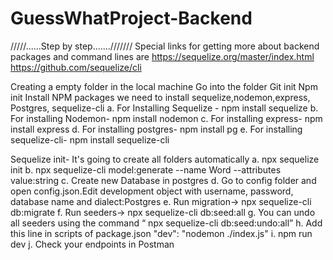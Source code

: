 # GuessWhatProject-Backend
/////......Step by step.......///////
Special links for getting more about backend packages and command lines are
https://sequelize.org/master/index.html
https://github.com/sequelize/cli


Creating a empty folder in the local machine
Go into the folder
Git init
Npm init
Install NPM packages we need to install sequelize,nodemon,express,
Postgres, sequelize-cli
 a. For Installing Sequelize - npm install sequelize
 b. For installing Nodemon- npm install nodemon
 c. For installing express- npm install express
 d. For installing postgres- npm install pg
 e. For installing sequelize-cli- npm install sequelize-cli

Sequelize init- It's going to create all folders automatically
 a. npx sequelize init
 b. npx sequelize-cli model:generate --name Word --attributes value:string
 c. Create new Database in postgres
 d. Go to config folder and open config.json.Edit development object with username, password, database name and dialect:Postgres
 e. Run migration→ npx sequelize-cli db:migrate
 f. Run seeders→ npx sequelize-cli db:seed:all
 g. You can undo all seeders using the command “ npx sequelize-cli db:seed:undo:all”
 h. Add this line in scripts of package.json "dev": "nodemon ./index.js"
 i. npm run dev
 j. Check your endpoints in Postman

